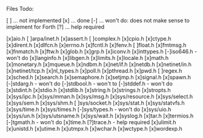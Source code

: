 Files Todo:

[ ] ... not implemented
[x] ... done
[-] ... won't do: does not make sense to implement for Forth
[?] ... help required

[x]aio.h
[ ]arpa/inet.h
[x]assert.h
[ ]complex.h
[x]cpio.h
[x]ctype.h
[x]dirent.h
[x]dlfcn.h
[x]errno.h
[x]fcntl.h
[x]fenv.h
[ ]float.h
[x]fmtmsg.h
[x]fnmatch.h
[x]ftw.h
[x]glob.h
[x]grp.h
[x]iconv.h
[x]inttypes.h
[-]iso646.h - won't do
[x]langinfo.h
[x]libgen.h
[x]limits.h
[x]locale.h
[x]math.h
[x]monetary.h
[x]mqueue.h
[x]ndbm.h
[x]net/if.h
[x]netdb.h
[x]netinet/in.h
[x]netinet/tcp.h
[x]nl_types.h
[x]poll.h
[x]pthread.h
[x]pwd.h
[ ]regex.h
[x]sched.h
[x]search.h
[x]semaphore.h
[x]setjmp.h
[x]signal.h
[x]spawn.h
[-]stdarg.h  - won't do
[-]stdbool.h - won't to
[-]stddef.h  - won't do
[x]stdint.h
[x]stdio.h
[x]stdlib.h
[x]string.h
[x]strings.h
[x]stropts.h
[x]sys/ipc.h
[x]sys/mman.h
[x]sys/msg.h
[x]sys/resource.h
[x]sys/select.h
[x]sys/sem.h
[x]sys/shm.h
[ ]sys/socket.h
[x]sys/stat.h
[x]sys/statvfs.h
[x]sys/time.h
[x]sys/times.h
[-]sys/types.h - won't do
[x]sys/uio.h
[x]sys/un.h
[x]sys/utsname.h
[x]sys/wait.h
[x]syslog.h
[x]tar.h
[x]termios.h
[-]tgmath.h - won't do
[x]time.h
[?]trace.h - help required
[x]ulimit.h
[x]unistd.h
[x]utime.h
[x]utmpx.h
[x]wchar.h
[x]wctype.h
[x]wordexp.h
